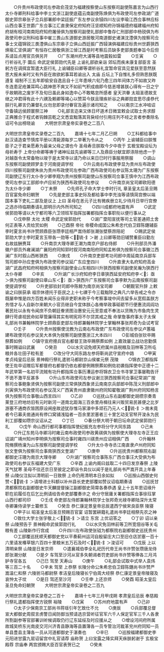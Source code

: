 <!-- { "loadSidebar": true } -->
　　○升贵州布政使司左参政俞茂坚为福建按察使山东按察司副使陈嘉言为山西行太仆寺卿刑科给事中李士文浙江副使底蕴云南副使陈焕俱为布政使司左参政湖广道御史郭宗皋张子立兵部署郎中梁廷振广东左参议余锓四川左议李瑜江西佥事林应标山西佥事王世爵广东佥事江汇直隶保定府知府汪坚顺知府孙锦福德府福建福州府知府胡有桓河南南阳府知府屠倬俱为按察司副使礼部郎中鲁存仁刑部郎中杨锐俱为布政使司参议刑科给事中崔三畏山东道御史游居敬河南道御史诸演沈澧俱为按察司佥事士文蕴锦锐三畏澧俱山东宗皋子立俱山西廷振广西锓演俱福建应标贵州世爵狭西焕瑜汇坚俱湖广有恒存仁居敬俱浙江倬江西是时考察后员缺多吏部类题奉旨今后但系请旨点用官员俱另开
　　○广东潮州府大浦等县地震毂如雷
　　○壬寅
　　○行祈谷礼于  圜丘  命武定侯郭勋代先是  上谕礼部欲亲诣  郊坛而疾未康复部臣言  圣躬方在调挕宜暂遣大臣行礼  上谕辅臣曰卿等谓祈谷礼宜暂命官具见爱朕至意然朕思大报未亲时又有外臣在故欲躬事耳若谕出入  太庙  丘坛上下自惟礼多但熟思朕既遵复  祖制不三五年即偷安自逸且自十三年患唊六旬乃愈三四年间体力不如故又昨冬连患足疮兼耳鸣心跳神思不爽又不如前气积成痼即今慈恙增甚朕心得有一日之宁乎故朝政之废岁不及旬日虽此身如逸中心不敢略怠所感者  皇天洪眷  太祖圣德故支继之冲君得有此十六禩及赖卿等竭心以赞耳今朕且理疾祈谷之典卿勋宜思尽虔恭代朕行礼卿言仍兼督礼仪勿怠即录付眷官及遍示诸司知之
　　○以南京江水冲啮诏守备镇远侯顾寰祭江神
　　○礼部言迩来又体日坏道术日微宜敕会试取士务求醇正典雅合于程式者钩棘茁乾之文悉宜黜落其背戾经付引用庄列不经之言者参奏除名诏可令出榜晓谕
　　大明世宗肃皇帝实录卷之二百八


大明世宗肃皇帝实录卷之二百九
　　嘉靖十七年二月乙巳朔
　　○工科都给事中赵汉请造查节慎库平册以清毙源每岁二举著为令从之
　　○丙午  上谕辅臣曰朕惟臣子之于君亲愿寿为最亲父母之谓也今  圣母寿旦朕取今夕中夜于  玄极宝殿设坛为  母祈寿于  上帝分命卿等祷于诸神坛兹先谕卿等三人及鼎臣分献宜即涤除他虑一于对越亟令太常备物以竣于是太常寺以请乃命以来日巳时行事服用祭服
　　○调山东按察司副使顾梦圭于河南提调学校
　　○升云南右布政使李显为贵州左布政使四川按察司副使朱纨为贵州布政使司左参政广西布政使司右参议陈太珊为广东按察司副使辽东行太仆寺少卿李翔为贵州按察司副使山东按察司佥事王慎中为江西布政使司左参议工部郎中卢应祯为狭西布政使司左参议
　　○升南京尚宝司卿欧阳德为太仆寺少卿
　　○丁未祭
　　○先师孔子命大学士李时行礼  章圣皇太后圣旦赐百官宴免命妇朝贺
　　○先是吏部主事史际及都给事中李充浊等请慎简宫僚以端国本事下吏礼二部及是议上  上曰  圣母在恙元子比有微疾册立礼少待月日举行宫僚之选亦待临期奏请礼部明示内外所司知之
　　○四川成都府地震有声
　　○武定侯郭勋等请以大宁都司等六卫领班军指挥加署都指挥佥事职衔以便行事从之
　　○戊申祭  太社  太稷  命武定侯郭勋代
　　○湖广垔阳宣抚等司土官差通把土舍何正表等人贡给赏如例
　　○己酉祭  帝社  帝稷命成国公朱希忠代伯卫錞陈鏸辅臣李时夏言尚书许赞顾鼎臣张瓒李廷相严嵩侍郎张潮张壁蔡昂陪祀
　　○赐武定侯郭勋大学士李时夏言玉带各一勋等＜锍-釒＞谢  上曰卿等勋旧辅赞重臣曰勤左右故兹酬赉耳
　　○升南京大理寺卿王潮为南京户部右侍郎
　　○升刑部员外潘徽户部员外雍澜湖广襄阳府同知郭时叙河南南阳府同知孟彬俱为按察司佥事徽江西澜广东时叙山西彬狭西
　　○庚戌
　　○升南京吏部考功司郎中周延南京兵部车驾司郎中孙应奎俱为布政使司参议延广东应奎四川
　　○升直隶大名府知府高金湖广武昌府知府柯相俱为按察司副使金山东相四川升狭西按察司副使吴瀚为狭西行太仆寺卿
　　○辛亥
　　○升湖广长沙府知府李日章狭西延安府知府李＜氵亟＞俱为按察司副使曰章山东＜氵亟＞狭西升广东按察司佥事李默为云南按察司副使提调学校
　　○升吏部验封司郎中陈鲸为南京尚宝司卿
　　○朝觐官升辞  上敕谕之曰朕获承  祖宗休德托于臣民之上十七禩于今三载黜陟之典凡六举告戒之令亦既屡申惟是四方百姓未闻乐业得非吏职未称乎今考察事竣中间去留多从宽假盖朕方务惜才与人自新尔来朝大小官员继自今宜体朕心各脩举政事砥砺节行便惠流闾阎功著民社以永有令闻庶不负朝廷餋贤图治惠安元元至意或不奉法以货贿为市鱼肉生灵肆行苛虐视民命如草管廉得其实有明宪将不尔贷其戒之哉  命掌詹事府事太子太保礼部尚书兼翰林院学士顾鼎臣吏部左侍郎兼翰林院学士掌翰林事张邦奇为会试考官
　　○壬子
　　○升贵州按察使沈教为云南右布政使广东布政使司左参议卢蕙福建布政使司右参议吴大本俱为按察司副使蕙浙江大本四川
　　○彭城伯张钦卒赐祭葬如例
　　○镇守宣府摠兵官右都督王效卒赐祭葬如例  上嘉效屡立战功忠勤慎事时赐谥曰武襄
　　○癸丑
　　○以水灾诏免顺天府属州县税粮及羽林等卫所屯粮并各壮田子粒有差
　　○改分守大同东路左参将靳尚武守宣府中路
　　○甲寅  孝贞纯皇后忌辰  景神殿行祭礼遣驸马都尉京山侯崔元祭  茂陵
　　○锦衣卫都指挥使王佐卒诏赠后军都督府右都督仍依右都督例赐祭葬如例佐初袭指挥使中正德十二年武举第一名初平流贼有功升都指挥佥事历漕运参将锦衣卫佥书寻掌卫事屡鞫告讦不诡不激平反甚多
　　○升山东布政使司左参议谢兰狭西按察司佥事纪常湖广按察司佥事鲍象贤俱为按察司副使兰常俱狭西象贤云南南京兵部郎中陈茂义刑部郎中刘寅俱为布政使司右参议茂义广西寅贵州直隶徽州府同知翟敬湖广荆州府同知杨言俱为按察司佥事敬山西言四川
　　○乙卯
　　○巡抚山东右副都御史胡缵宗奏青莱登三府地坊旧有元时新河一道南北距海三百余里舟楫往来兴贩贸易民甚便之比岁游塞不通商农皆困原设闸座故迹犹存惟马家濠中多顽石乃元人＜锍-釒＞凿未竟者今已募夫凿通尚有停口窝铺浅隘者一百余里淤塞者三十里乞动支官帑开浚永为民利工部覆如瓒宗议诏从之
　　○丁巳
　　○春分祭大明于朝日坛命武定侯郭勋行礼
　　○戊午  命山西行都司事都指挥使纪振充左参将分守大同东路
　　○己未
　　○升辽东苑马寺卿冯时雍云南布政使司参政黄祺俱为按察使大理寺左寺正王应诏湖广靖州知州李明俱为按察司佥事时雍四川祺贵州应诏相俱广西
　　○升翰林院脩撰杨瀹为山东按察司副使提调学校
　　○升太仆寺寺丞江南直隶卢州府同知张文奎俱为按察司佥事南狭西文奎湖广
　　○庚申
　　○升巡抚贵州都察院右副都御史汪珊为南京大理寺卿
　　○升湖广按察司佥事陈东广西佥事汪大受俱为布政使司右参议东福建大受广东
　　○辛酉  上谕内阁曰兹取二十四日发京春祭  上陵天气犹寒  圣母不往还京日至彼定之即诣令具仪以闻于是礼部尚书严嵩开具上年春祭  山陵仪注拟以清明前一日致祭  上命仍用清明本日余如拟
　　○巡按山西御史何赞＜锍-釒＞请增进士科额以补州县长吏吏部覆如赞议诏临期奏请
　　○巡抚甘肃都察院右副都御史牛天麟提督操江副都御史简霄各奏恭遇  皇上十五年恩诏缘升职在前履任在后乞比例请给告命吏部覆奏许之  命分守居庸关署都指挥佥事徐珏掌山西行都司印
　　○壬戌  命吏部左侍郎兼翰林院学士张邦奇光禄寺卿陆深升太常寺卿兼侍读学士纂修玉
　　○癸丑  恭仁康定景皇帝忌辰遣西宁侯宋良臣祭  陵寝
　　○甲子以  昭圣皇太后圣旦预赐百官宴  诏暂罢耕籍礼遣尚书李廷相祭先农之神
　　○致仕大学士张孚敬上＜锍-釒＞请立  东宫  上优诏答之
　　○丁卯  诏以亲祭  山陵预告于  景神殿命武侯郭勋行礼
　　○以水灾免羽林前等卫所宽佃谷等关屯粮有差  山陵新作行宫成
　　○升四川左布政使张钺为都察院右副都御史巡抚贵州
　　○工部覆巡抚顺天都御史党以平奏蓟州运河自殷留庄大口至旧仓店淤塞一百十六里请发椿草银六百四十里粮米五万石及时＜锍-釒＞浚诏可
　　○戊辰  上以清明亲祭  山陵是日发京师
　　○遣襄城伯李全礼祀历代帝王尚书许赞张瓒唐龙侍郎张潮分献
　　○是夕  车驾至沙河从官多失朝谒者罚吏部尚书许赞等俸各三月鸿胪寺官各五
　　○己巳  驾至  天寿山
　　○庚午
　　○礼部会试取中式举人袁炜等三百二十名
　　○辛未  驾至  上恭祭  长陵分命公朱希忠伯卫錞陈鏸尚书许赞严嵩温仁和祭  六陵驸马都尉祭  孝洁皇后陵寝长宁伯周大经祭  恭仁康定景皇帝陵寝及  哀忡太子坟
　　○是日  驾还至沙河
　　○壬申  上还京师
　　○癸酉  昭圣太皇后圣旦免命妇朝贺
　　大明世宗肃皇帝实录卷之二百九


大明世宗肃皇帝实录卷之二百十
　　嘉靖十七年三月甲戌朔  孝肃皇后忌辰  奉慈殿行祭礼遣都指挥使方锐祭  裕陵
　　○戊寅
　　○苏州府地震有声
　　○己卯
　　○太子少保南京工部尚书蒋瑶引年乞致仕不允
　　○庚辰
　　○兵部覆总督宣大都御史周叙言虏警日闻防御当预请选京营听征官军六千人保定官军三千人各隶所割副参等官部署训听候调取仍行辽东延绥及时应援从之
　　○增设河间府所属故城吴桥东光南皮交河兴济青县静海等县置簿各一员专管治河裁革兖州府同知一员单县豊县主簿各一员从河道都御史于湛奏也
　　○辛巳
　　○巡按福建都御史李元阳进甘露九罂诏留宫中礼官请荐  庙称贺  上曰宝露之降实拜天庥朕躬谢于  玄极宝殿荐  宗庙奉  两宫颁赐大臣百官表贺已之
　　○癸未
